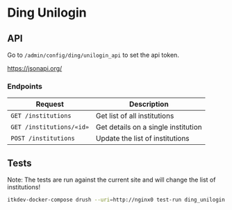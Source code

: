 # Ding Unilogin

## API

Go to `/admin/config/ding/unilogin_api` to set the api token.

https://jsonapi.org/

### Endpoints

| Request                  | Description                         |
|--------------------------|-------------------------------------|
| `GET /institutions`      | Get list of all institutions        |
| `GET /institutions/«id»` | Get details on a single institution |
| `POST /institutions`     | Update the list of institutions     |

## Tests

Note: The tests are run against the current site and will change the list of
institutions!

```sh
itkdev-docker-compose drush --uri=http://nginx0 test-run ding_unilogin
```

